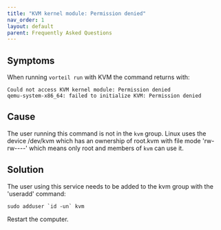 ```yaml
---
title: "KVM kernel module: Permission denied"
nav_order: 1
layout: default
parent: Frequently Asked Questions
---
```


## Symptoms

When running `vorteil run` with KVM the command returns with:

```
Could not access KVM kernel module: Permission denied
qemu-system-x86_64: failed to initialize KVM: Permission denied
```

## Cause

The user running this command is not in the `kvm` group. Linux uses the device /dev/kvm which has an ownership of root.kvm with file mode 'rw-rw----' which means only root and members of `kvm` can use it.

## Solution

The user using this service needs to be added to the kvm group with the 'useradd' command:

```
sudo adduser `id -un` kvm
```

Restart the computer.